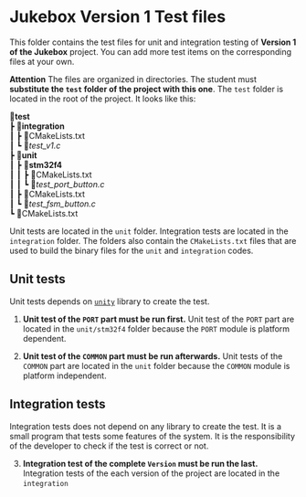 # Jukebox Version 1 Test files

This folder contains the test files for unit and integration testing of **Version 1 of the Jukebox** project. You can add more test items on the corresponding files at your own. 

**Attention**
The files are organized in directories. The student must **substitute the `test` folder of the project with this one**. The `test` folder is located in the root of the project. It looks like this:

📂**test**  
 ┣ 📂**integration**  
 ┃ ┣ 📜CMakeLists.txt  
 ┃ ┗ 📑*test_v1.c*  
 ┣ 📂**unit**  
 ┃ ┣ 📂**stm32f4**  
 ┃ ┃ ┣ 📜CMakeLists.txt  
 ┃ ┃ ┗ 📑*test_port_button.c*  
 ┃ ┣ 📜CMakeLists.txt  
 ┃ ┗ 📑*test_fsm_button.c*  
 ┗ 📜CMakeLists.txt  

Unit tests are located in the `unit` folder. Integration tests are located in the `integration` folder. The folders also contain the `CMakeLists.txt` files that are used to build the binary files for the `unit` and `integration` codes.

## Unit tests

Unit tests depends on [`unity`](https://github.com/ThrowTheSwitch/Unity) library to create the test.

1. **Unit test of the `PORT` part must be run first.** Unit test of the `PORT` part are located in the `unit/stm32f4` folder because the `PORT` module is platform dependent. 

2. **Unit test of the `COMMON` part must be run afterwards.** Unit tests of the `COMMON` part are located in the `unit` folder because the `COMMON` module is platform independent.

## Integration tests

Integration tests does not depend on any library to create the test. It is a small program that tests some features of the system. It is the responsibility of the developer to check if the test is correct or not.

3. **Integration test of the complete `Version` must be run the last.** Integration tests of the each version of the project are located in the `integration` 